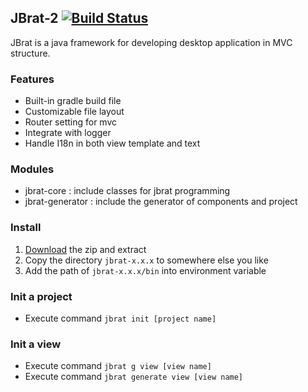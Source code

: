 ## JBrat-2 [![Build Status](https://travis-ci.org/jason1122g/JBrat.svg?branch=JBrat2)](https://travis-ci.org/jason1122g/JBrat)
JBrat is a java framework for developing desktop application in MVC structure.

### Features
- Built-in gradle build file
- Customizable file layout
- Router setting for mvc
- Integrate with logger
- Handle I18n in both view template and text

### Modules
- jbrat-core      : include classes for jbrat programming
- jbrat-generator : include the generator of components and project

### Install
1. [Download](https://github.com/jason1122g/JBrat/releases) the zip and extract
2. Copy the directory ``` jbrat-x.x.x ``` to somewhere else you like
3. Add the path of ``` jbrat-x.x.x/bin ``` into environment variable

### Init a project
- Execute command ``` jbrat init [project name] ```

### Init a view
- Execute command ``` jbrat g view [view name] ```
- Execute command ``` jbrat generate view [view name] ```